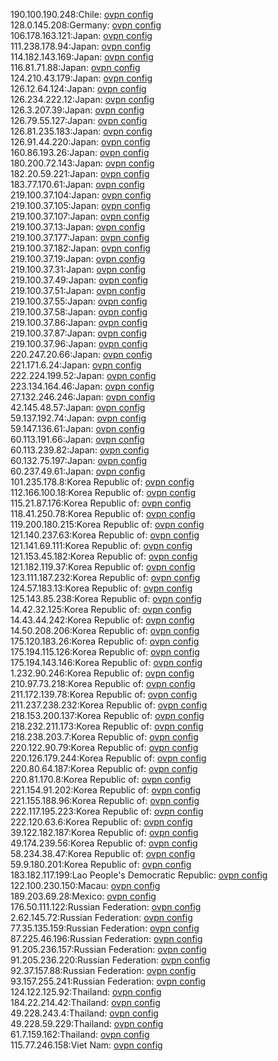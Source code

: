 190.100.190.248:Chile: [ovpn config](vpn/190_100_190_248.ovpn)  
128.0.145.208:Germany: [ovpn config](vpn/128_0_145_208.ovpn)  
106.178.163.121:Japan: [ovpn config](vpn/106_178_163_121.ovpn)  
111.238.178.94:Japan: [ovpn config](vpn/111_238_178_94.ovpn)  
114.182.143.169:Japan: [ovpn config](vpn/114_182_143_169.ovpn)  
116.81.71.88:Japan: [ovpn config](vpn/116_81_71_88.ovpn)  
124.210.43.179:Japan: [ovpn config](vpn/124_210_43_179.ovpn)  
126.12.64.124:Japan: [ovpn config](vpn/126_12_64_124.ovpn)  
126.234.222.12:Japan: [ovpn config](vpn/126_234_222_12.ovpn)  
126.3.207.39:Japan: [ovpn config](vpn/126_3_207_39.ovpn)  
126.79.55.127:Japan: [ovpn config](vpn/126_79_55_127.ovpn)  
126.81.235.183:Japan: [ovpn config](vpn/126_81_235_183.ovpn)  
126.91.44.220:Japan: [ovpn config](vpn/126_91_44_220.ovpn)  
160.86.193.26:Japan: [ovpn config](vpn/160_86_193_26.ovpn)  
180.200.72.143:Japan: [ovpn config](vpn/180_200_72_143.ovpn)  
182.20.59.221:Japan: [ovpn config](vpn/182_20_59_221.ovpn)  
183.77.170.61:Japan: [ovpn config](vpn/183_77_170_61.ovpn)  
219.100.37.104:Japan: [ovpn config](vpn/219_100_37_104.ovpn)  
219.100.37.105:Japan: [ovpn config](vpn/219_100_37_105.ovpn)  
219.100.37.107:Japan: [ovpn config](vpn/219_100_37_107.ovpn)  
219.100.37.13:Japan: [ovpn config](vpn/219_100_37_13.ovpn)  
219.100.37.177:Japan: [ovpn config](vpn/219_100_37_177.ovpn)  
219.100.37.182:Japan: [ovpn config](vpn/219_100_37_182.ovpn)  
219.100.37.19:Japan: [ovpn config](vpn/219_100_37_19.ovpn)  
219.100.37.31:Japan: [ovpn config](vpn/219_100_37_31.ovpn)  
219.100.37.49:Japan: [ovpn config](vpn/219_100_37_49.ovpn)  
219.100.37.51:Japan: [ovpn config](vpn/219_100_37_51.ovpn)  
219.100.37.55:Japan: [ovpn config](vpn/219_100_37_55.ovpn)  
219.100.37.58:Japan: [ovpn config](vpn/219_100_37_58.ovpn)  
219.100.37.86:Japan: [ovpn config](vpn/219_100_37_86.ovpn)  
219.100.37.87:Japan: [ovpn config](vpn/219_100_37_87.ovpn)  
219.100.37.96:Japan: [ovpn config](vpn/219_100_37_96.ovpn)  
220.247.20.66:Japan: [ovpn config](vpn/220_247_20_66.ovpn)  
221.171.6.24:Japan: [ovpn config](vpn/221_171_6_24.ovpn)  
222.224.199.52:Japan: [ovpn config](vpn/222_224_199_52.ovpn)  
223.134.164.46:Japan: [ovpn config](vpn/223_134_164_46.ovpn)  
27.132.246.246:Japan: [ovpn config](vpn/27_132_246_246.ovpn)  
42.145.48.57:Japan: [ovpn config](vpn/42_145_48_57.ovpn)  
59.137.192.74:Japan: [ovpn config](vpn/59_137_192_74.ovpn)  
59.147.136.61:Japan: [ovpn config](vpn/59_147_136_61.ovpn)  
60.113.191.66:Japan: [ovpn config](vpn/60_113_191_66.ovpn)  
60.113.239.82:Japan: [ovpn config](vpn/60_113_239_82.ovpn)  
60.132.75.197:Japan: [ovpn config](vpn/60_132_75_197.ovpn)  
60.237.49.61:Japan: [ovpn config](vpn/60_237_49_61.ovpn)  
101.235.178.8:Korea Republic of: [ovpn config](vpn/101_235_178_8.ovpn)  
112.166.100.18:Korea Republic of: [ovpn config](vpn/112_166_100_18.ovpn)  
115.21.87.176:Korea Republic of: [ovpn config](vpn/115_21_87_176.ovpn)  
118.41.250.78:Korea Republic of: [ovpn config](vpn/118_41_250_78.ovpn)  
119.200.180.215:Korea Republic of: [ovpn config](vpn/119_200_180_215.ovpn)  
121.140.237.63:Korea Republic of: [ovpn config](vpn/121_140_237_63.ovpn)  
121.141.69.111:Korea Republic of: [ovpn config](vpn/121_141_69_111.ovpn)  
121.153.45.182:Korea Republic of: [ovpn config](vpn/121_153_45_182.ovpn)  
121.182.119.37:Korea Republic of: [ovpn config](vpn/121_182_119_37.ovpn)  
123.111.187.232:Korea Republic of: [ovpn config](vpn/123_111_187_232.ovpn)  
124.57.183.13:Korea Republic of: [ovpn config](vpn/124_57_183_13.ovpn)  
125.143.85.238:Korea Republic of: [ovpn config](vpn/125_143_85_238.ovpn)  
14.42.32.125:Korea Republic of: [ovpn config](vpn/14_42_32_125.ovpn)  
14.43.44.242:Korea Republic of: [ovpn config](vpn/14_43_44_242.ovpn)  
14.50.208.206:Korea Republic of: [ovpn config](vpn/14_50_208_206.ovpn)  
175.120.183.26:Korea Republic of: [ovpn config](vpn/175_120_183_26.ovpn)  
175.194.115.126:Korea Republic of: [ovpn config](vpn/175_194_115_126.ovpn)  
175.194.143.146:Korea Republic of: [ovpn config](vpn/175_194_143_146.ovpn)  
1.232.90.246:Korea Republic of: [ovpn config](vpn/1_232_90_246.ovpn)  
210.97.73.218:Korea Republic of: [ovpn config](vpn/210_97_73_218.ovpn)  
211.172.139.78:Korea Republic of: [ovpn config](vpn/211_172_139_78.ovpn)  
211.237.238.232:Korea Republic of: [ovpn config](vpn/211_237_238_232.ovpn)  
218.153.200.137:Korea Republic of: [ovpn config](vpn/218_153_200_137.ovpn)  
218.232.211.173:Korea Republic of: [ovpn config](vpn/218_232_211_173.ovpn)  
218.238.203.7:Korea Republic of: [ovpn config](vpn/218_238_203_7.ovpn)  
220.122.90.79:Korea Republic of: [ovpn config](vpn/220_122_90_79.ovpn)  
220.126.179.244:Korea Republic of: [ovpn config](vpn/220_126_179_244.ovpn)  
220.80.64.187:Korea Republic of: [ovpn config](vpn/220_80_64_187.ovpn)  
220.81.170.8:Korea Republic of: [ovpn config](vpn/220_81_170_8.ovpn)  
221.154.91.202:Korea Republic of: [ovpn config](vpn/221_154_91_202.ovpn)  
221.155.188.96:Korea Republic of: [ovpn config](vpn/221_155_188_96.ovpn)  
222.117.195.223:Korea Republic of: [ovpn config](vpn/222_117_195_223.ovpn)  
222.120.63.6:Korea Republic of: [ovpn config](vpn/222_120_63_6.ovpn)  
39.122.182.187:Korea Republic of: [ovpn config](vpn/39_122_182_187.ovpn)  
49.174.239.56:Korea Republic of: [ovpn config](vpn/49_174_239_56.ovpn)  
58.234.38.47:Korea Republic of: [ovpn config](vpn/58_234_38_47.ovpn)  
59.9.180.201:Korea Republic of: [ovpn config](vpn/59_9_180_201.ovpn)  
183.182.117.199:Lao People's Democratic Republic: [ovpn config](vpn/183_182_117_199.ovpn)  
122.100.230.150:Macau: [ovpn config](vpn/122_100_230_150.ovpn)  
189.203.69.28:Mexico: [ovpn config](vpn/189_203_69_28.ovpn)  
176.50.111.122:Russian Federation: [ovpn config](vpn/176_50_111_122.ovpn)  
2.62.145.72:Russian Federation: [ovpn config](vpn/2_62_145_72.ovpn)  
77.35.135.159:Russian Federation: [ovpn config](vpn/77_35_135_159.ovpn)  
87.225.46.196:Russian Federation: [ovpn config](vpn/87_225_46_196.ovpn)  
91.205.236.157:Russian Federation: [ovpn config](vpn/91_205_236_157.ovpn)  
91.205.236.220:Russian Federation: [ovpn config](vpn/91_205_236_220.ovpn)  
92.37.157.88:Russian Federation: [ovpn config](vpn/92_37_157_88.ovpn)  
93.157.255.241:Russian Federation: [ovpn config](vpn/93_157_255_241.ovpn)  
124.122.125.92:Thailand: [ovpn config](vpn/124_122_125_92.ovpn)  
184.22.214.42:Thailand: [ovpn config](vpn/184_22_214_42.ovpn)  
49.228.243.4:Thailand: [ovpn config](vpn/49_228_243_4.ovpn)  
49.228.59.229:Thailand: [ovpn config](vpn/49_228_59_229.ovpn)  
61.7.159.162:Thailand: [ovpn config](vpn/61_7_159_162.ovpn)  
115.77.246.158:Viet Nam: [ovpn config](vpn/115_77_246_158.ovpn)  
